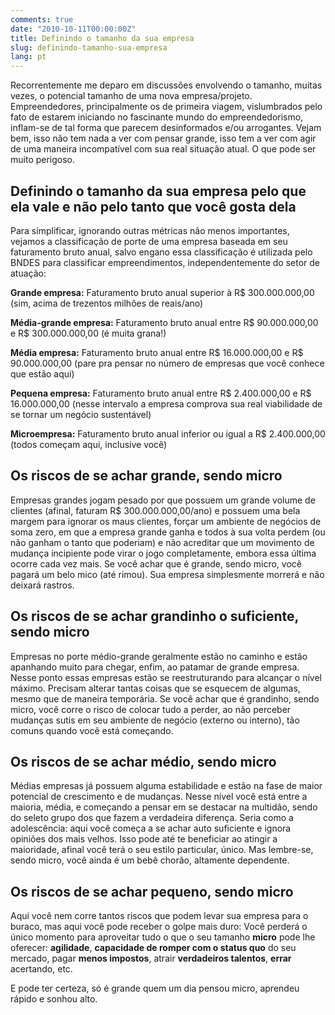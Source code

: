 ```yaml
---
comments: true
date: "2010-10-11T00:00:00Z"
title: Definindo o tamanho da sua empresa
slug: definindo-tamanho-sua-empresa
lang: pt
---
```


Recorrentemente me deparo em discussões envolvendo o tamanho, muitas vezes, o potencial tamanho de uma nova empresa/projeto. Empreendedores, principalmente os de primeira viagem, vislumbrados pelo fato de estarem iniciando no fascinante mundo do empreendedorismo, inflam-se de tal forma que parecem desinformados e/ou arrogantes. Vejam bem, isso não tem nada a ver com pensar grande, isso tem a ver com agir de uma maneira incompatível com sua real situação atual. O que pode ser muito perigoso.

## Definindo o tamanho da sua empresa pelo que ela vale e não pelo tanto que você gosta dela

Para simplificar, ignorando outras métricas não menos importantes, vejamos a classificação de porte de uma empresa baseada em seu faturamento bruto anual, salvo engano essa classificação é utilizada pelo BNDES para classificar empreendimentos, independentemente do setor de atuação:

__Grande empresa:__ Faturamento bruto anual superior à R$ 300.000.000,00 (sim, acima de trezentos milhões de reais/ano)

__Média-grande empresa:__ Faturamento bruto anual entre R$ 90.000.000,00 e R$ 300.000.000,00 (é muita grana!)

__Média empresa:__ Faturamento bruto anual entre R$ 16.000.000,00 e R$ 90.000.000,00 (pare pra pensar no número de empresas que você conhece que estão aqui)

__Pequena empresa:__ Faturamento bruto anual entre R$ 2.400.000,00 e R$ 16.000.000,00 (nesse intervalo a empresa comprova sua real viabilidade de se tornar um negócio sustentável)

__Microempresa:__ Faturamento bruto anual inferior ou igual a R$ 2.400.000,00 (todos começam aqui, inclusive você)


## Os riscos de se achar grande, sendo micro

Empresas grandes jogam pesado por que possuem um grande volume de clientes (afinal, faturam R$ 300.000.000,00/ano) e possuem uma bela margem para ignorar os maus clientes, forçar um ambiente de negócios de soma zero, em que a empresa grande ganha e todos à sua volta perdem (ou não ganham o tanto que poderiam) e não acreditar que um movimento de mudança incipiente pode virar o jogo completamente, embora essa última ocorre cada vez mais. Se você achar que é grande, sendo micro, você pagará um belo mico (até rimou). Sua empresa simplesmente morrerá e não deixará rastros.

## Os riscos de se achar grandinho o suficiente, sendo micro

Empresas no porte médio-grande geralmente estão no caminho e estão apanhando muito para chegar, enfim, ao patamar de grande empresa. Nesse ponto essas empresas estão se reestruturando para alcançar o nível máximo. Precisam alterar tantas coisas que se esquecem de algumas, mesmo que de maneira temporária. Se você achar que é grandinho, sendo micro, você corre o risco de colocar tudo a perder, ao não perceber mudanças sutis em seu ambiente de negócio (externo ou interno), tão comuns quando você está começando.

## Os riscos de se achar médio, sendo micro

Médias empresas já possuem alguma estabilidade e estão na fase de maior potencial de crescimento e de mudanças. Nesse nível você está entre a maioria, média, e começando a pensar em se destacar na multidão, sendo do seleto grupo dos que fazem a verdadeira diferença. Seria como a adolescência: aqui você começa a se achar auto suficiente e ignora opiniões dos mais velhos. Isso pode até te beneficiar ao atingir a maioridade, afinal você terá o seu estilo particular, único. Mas lembre-se, sendo micro, você ainda é um bebê chorão, altamente dependente.

## Os riscos de se achar pequeno, sendo micro

Aqui você nem corre tantos riscos que podem levar sua empresa para o buraco, mas aqui você pode receber o golpe mais duro: Você perderá o único momento para aproveitar tudo o que o seu tamanho __micro__ pode lhe oferecer: __agilidade__, **capacidade de romper com o status quo** do seu mercado, pagar __menos impostos__, atrair __verdadeiros talentos__, __errar__ acertando, etc.

E pode ter certeza, só é grande quem um dia pensou micro, aprendeu rápido e sonhou alto.
